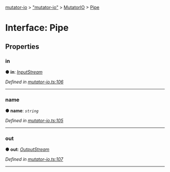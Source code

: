 [mutator-io](../README.md) > ["mutator-io"](../modules/_mutator_io_.md) > [MutatorIO](../classes/_mutator_io_.mutatorio.md) > [Pipe](../interfaces/_mutator_io_.mutatorio.pipe.md)



# Interface: Pipe


## Properties
<a id="in"></a>

###  in

**●  in**:  *[InputStream](_input_streams_index_.inputstream.md)* 

*Defined in [mutator-io.ts:106](https://github.com/AnalyticsFire/mutator-io/blob/master/src/mutator-io.ts#L106)*





___

<a id="name"></a>

###  name

**●  name**:  *`string`* 

*Defined in [mutator-io.ts:105](https://github.com/AnalyticsFire/mutator-io/blob/master/src/mutator-io.ts#L105)*





___

<a id="out"></a>

###  out

**●  out**:  *[OutputStream](_output_streams_index_.outputstream.md)* 

*Defined in [mutator-io.ts:107](https://github.com/AnalyticsFire/mutator-io/blob/master/src/mutator-io.ts#L107)*





___


